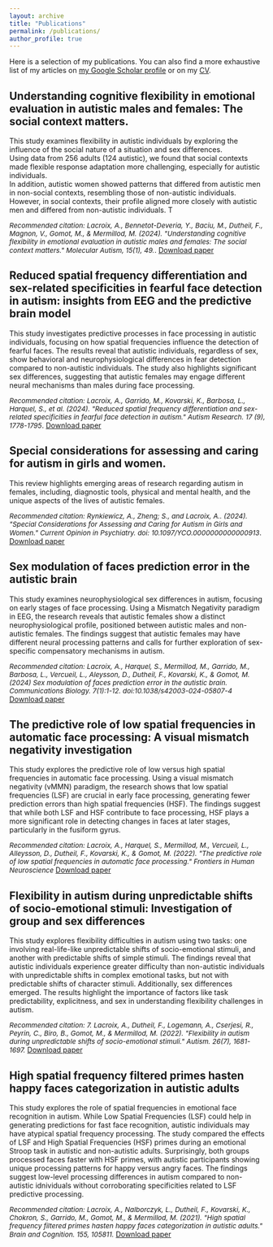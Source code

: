 ```yaml
---
layout: archive
title: "Publications"
permalink: /publications/
author_profile: true
---
```


Here is a selection of my publications. You can also find a more exhaustive list of my articles on <a href="{{site.author.googlescholar}}">my Google Scholar profile</a> or on my <a href="/CV/">CV</a>.  

## Understanding cognitive flexibility in emotional evaluation in autistic males and females: The social context matters.

This study examines flexibility in autistic individuals by exploring the influence of the social nature of a situation and sex differences.  
Using data from 256 adults (124 autistic), we found that social contexts made flexible response adaptation more challenging, especially for autistic individuals.  
In addition, autistic women showed patterns that differed from autistic men in non-social contexts, resembling those of non-autistic individuals. 
However, in social contexts, their profile aligned more closely with autistic men and differed from non-autistic individuals. T

<span style="font-size:10pt; font-style:italic;">Recommended citation: Lacroix, A., Bennetot-Deveria, Y., Baciu, M., Dutheil, F., Magnon, V., Gomot, M., & Mermillod, M. (2024). "Understanding cognitive flexibility in emotional evaluation in autistic males and females: The social context matters." Molecular Autism, 15(1), 49.</span>. 
[Download paper](https://rdcu.be/d04Cq)


## Reduced spatial frequency differentiation and sex-related specificities in fearful face detection in autism: insights from EEG and the predictive brain model

This study investigates predictive processes in face processing in autistic individuals, focusing on how spatial frequencies influence the detection of fearful faces. 
The results reveal that autistic individuals, regardless of sex, show behavioral and neurophysiological differences in fear detection compared to non-autistic individuals. 
The study also highlights significant sex differences, suggesting that autistic females may engage different neural mechanisms than males during face processing.  

<span style="font-size:10pt; font-style:italic;">Recommended citation: Lacroix, A., Garrido, M., Kovarski, K., Barbosa, L., Harquel, S., et al. (2024). "Reduced spatial frequency differentiation and sex-related specificities in fearful face detection in autism." Autism Research. 17 (9), 1778-1795</span>. 
[Download paper](https://onlinelibrary.wiley.com/doi/full/10.1002/aur.3209)


## Special considerations for assessing and caring for autism in girls and women.

This review highlights emerging areas of research regarding autism in females, including, diagnostic tools, physical and mental health, and the unique aspects of the lives of autistic females.

<span style="font-size:10pt; font-style:italic;">Recommended citation: Rynkiewicz, A., Zheng; S., and Lacroix, A.. (2024). "Special Considerations for Assessing and Caring for Autism in Girls and Women." Current Opinion in Psychiatry. doi: 10.1097/YCO.0000000000000913</span>. 
[Download paper](https://journals.lww.com/co-psychiatry/abstract/9900/special_considerations_for_assessing_and_caring.96.aspx)



## Sex modulation of faces prediction error in the autistic brain

This study examines neurophysiological sex differences in autism, focusing on early stages of face processing. 
Using a Mismatch Negativity paradigm in EEG, the research reveals that autistic females show a distinct neurophysiological profile, positioned between autistic males and non-autistic females. 
The findings suggest that autistic females may have different neural processing patterns and calls for further exploration of sex-specific compensatory mechanisms in autism.  

<span style="font-size:10pt; font-style:italic;">Recommended citation: Lacroix, A., Harquel, S., Mermillod, M., Garrido, M., Barbosa, L., Vercueil, L., Aleysson, D., Dutheil, F., Kovarski, K., & Gomot, M. (2024) Sex modulation of faces prediction error in the autistic brain. Communications Biology. 7(1):1-12. doi:10.1038/s42003-024-05807-4</span>
[Download paper](https://www.nature.com/articles/s42003-024-05807-4)



## The predictive role of low spatial frequencies in automatic face processing: A visual mismatch negativity investigation

This study explores the predictive role of low versus high spatial frequencies in automatic face processing. 
Using a visual mismatch negativity (vMMN) paradigm, the research shows that low spatial frequencies (LSF) are crucial in early face processing, generating fewer prediction errors than high spatial frequencies (HSF). 
The findings suggest that while both LSF and HSF contribute to face processing, HSF plays a more significant role in detecting changes in faces at later stages, particularly in the fusiform gyrus.  

<span style="font-size:10pt; font-style:italic;">Recommended citation: Lacroix, A., Harquel, S., Mermillod, M., Vercueil, L., Alleysson, D., Dutheil, F., Kovarski, K., & Gomot, M.  (2022). "The predictive role of low spatial frequencies in automatic face processing." <i>Frontiers in Human Neuroscience</i></span>
[Download paper](https://www.frontiersin.org/article/10.3389/fnhum.2022.838454)


## Flexibility in autism during unpredictable shifts of socio-emotional stimuli: Investigation of group and sex differences

This study explores flexibility difficulties in autism using two tasks: one involving real-life-like unpredictable shifts of socio-emotional stimuli, and another with predictable shifts of simple stimuli. 
The findings reveal that autistic individuals experience greater difficulty than non-autistic individuals with unpredictable shifts in complex emotional tasks, but not with predictable shifts of character stimuli. 
Additionally, sex differences emerged. 
The results highlight the importance of factors like task predictability, explicitness, and sex in understanding flexibility challenges in autism.  


<span style="font-size:10pt; font-style:italic;">Recommended citation: 7.	Lacroix, A., Dutheil, F., Logemann, A., Cserjesi, R., Peyrin, C., Biro, B., Gomot, M., & Mermillod, M. (2022). "Flexibility in autism during unpredictable shifts of socio-emotional stimuli." <i>Autism</i>. 26(7), 1681-1697.</span>
[Download paper](https://hal.science/hal-03563100)


## High spatial frequency filtered primes hasten happy faces categorization in autistic adults

This study explores the role of spatial frequencies in emotional face recognition in autism. 
While Low Spatial Frequencies (LSF) could help in generating predictions for fast face recognition, autistic individuals may have atypical spatial frequency processing. 
The study compared the effects of LSF and High Spatial Frequencies (HSF) primes during an emotional Stroop task in autistic and non-autistic adults. 
Surprisingly, both groups processed faces faster with HSF primes, with autistic participants showing unique processing patterns for happy versus angry faces. 
The findings suggest low-level processing differences in autism compared to non-autistic idnividuals without corroborating specificities related to LSF predictive processing.  

<span style="font-size:10pt; font-style:italic;">Recommended citation: Lacroix, A., Nalborczyk, L., Dutheil, F., Kovarski, K., Chokron, S., Garrido, M., Gomot, M., & Mermillod, M. (2021). "High spatial frequency filtered primes hasten happy faces categorization in autistic adults." <i>Brain and Cognition</i>. 155, 105811.</span>
[Download paper](https://hal.science/hal-03821408/document)



